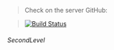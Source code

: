 > Check on the server GitHub:

> [![Build Status](https://travis-ci.org/joemccann/dillinger.svg?branch=master)](https://binatik.github.io/letter-parser) 

###### SecondLevel
